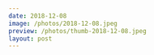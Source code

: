 ```yaml
---
date: 2018-12-08
image: /photos/2018-12-08.jpeg
preview: /photos/thumb-2018-12-08.jpeg
layout: post
---
```




